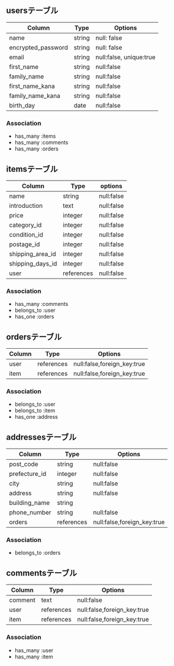 
## usersテーブル
| Column             | Type        | Options                  |
|--------------------|-------------|--------------------------|
| name               | string      | null: false              |
| encrypted_password | string      | null: false              |
| email              | string      | null:false, unique:true  |
| first_name         | string      | null:false               |
| family_name        | string      | null:false               |
| first_name_kana    | string      | null:false               |
| family_name_kana   | string      | null:false               |
| birth_day          | date        | null:false               |


### Association
- has_many :items
- has_many :comments
- has_many :orders



## itemsテーブル
| Column            | Type        | options     |
|-------------------|-------------|-------------|
| name              | string      | null:false  |
| introduction      | text        | null:false  |
| price             | integer     | null:false  |
| category_id       | integer     | null:false  |
| condition_id      | integer     | null:false  |
| postage_id        | integer     | null:false  |
| shipping_area_id  | integer     | null:false  |
| shipping_days_id  | integer     | null:false  |
| user              | references  | null:false  |


### Association
- has_many :comments
- belongs_to :user
- has_one :orders


## ordersテーブル
| Column   | Type        | Options                      |
|----------|-------------|------------------------------|
| user     | references  | null:false,foreign_key:true  |
| item     | references  | null:false,foreign_key:true  |

### Association
- belongs_to :user
- belongs_to :item
- has_one :address


## addressesテーブル
| Column         | Type       | Options                       |
|----------------|------------|-------------------------------|
| post_code      | string     | null:false                    |
| prefecture_id  | integer    | null:false                    |
| city           | string     | null:false                    |
| address        | string     | null:false                    |
| building_name  | string     |                               |
| phone_number   | string     | null:false                    |
| orders         | references | null:false,foreign_key:true   |


### Association
- belongs_to :orders





## commentsテーブル
| Column   | Type        | Options                      |
|----------|-------------|------------------------------|
| comment  | text        | null:false                   |
| user     | references  | null:false,foreign_key:true  |
| item     | references  | null:false,foreign_key:true  |


### Association
- has_many :user
- has_many :item
